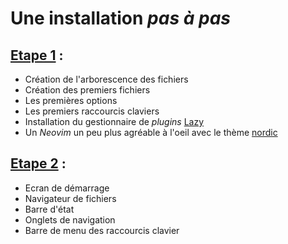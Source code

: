 # Une installation *pas à pas*

## [Etape 1](https://github.com/Krystof2so/frenchy_neovim/blob/main/docs/learn_install/etape_001.md) :
- Création de l'arborescence des fichiers 
- Création des premiers fichiers
- Les premières options
- Les premiers raccourcis claviers
- Installation du gestionnaire de *plugins* [Lazy](https://github.com/folke/lazy.nvim)
- Un *Neovim* un peu plus agréable à l'oeil avec le thème [nordic](https://github.com/AlexvZyl/nordic.nvim)
 
 ## [Etape 2](https://github.com/Krystof2so/NeoFrim/blob/main/docs/learn_install/etape_002.md) :
 - Ecran de démarrage
 - Navigateur de fichiers
 - Barre d'état
 - Onglets de navigation
 - Barre de menu des raccourcis clavier

